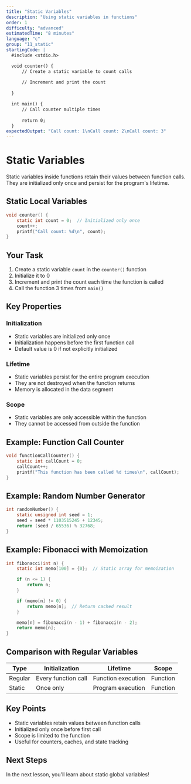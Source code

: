 ```yaml
---
title: "Static Variables"
description: "Using static variables in functions"
order: 1
difficulty: "advanced"
estimatedTime: "8 minutes"
language: "c"
group: "11_static"
startingCode: |
  #include <stdio.h>

  void counter() {
      // Create a static variable to count calls
      
      // Increment and print the count
      
  }

  int main() {
      // Call counter multiple times
      
      return 0;
  }
expectedOutput: "Call count: 1\nCall count: 2\nCall count: 3"
---
```


# Static Variables

Static variables inside functions retain their values between function calls. They are initialized only once and persist for the program's lifetime.

## Static Local Variables

```c
void counter() {
    static int count = 0;  // Initialized only once
    count++;
    printf("Call count: %d\n", count);
}
```

## Your Task

1. Create a static variable `count` in the `counter()` function
2. Initialize it to 0
3. Increment and print the count each time the function is called
4. Call the function 3 times from `main()`

## Key Properties

### Initialization

- Static variables are initialized only once
- Initialization happens before the first function call
- Default value is 0 if not explicitly initialized

### Lifetime

- Static variables persist for the entire program execution
- They are not destroyed when the function returns
- Memory is allocated in the data segment

### Scope

- Static variables are only accessible within the function
- They cannot be accessed from outside the function

## Example: Function Call Counter

```c
void functionCallCounter() {
    static int callCount = 0;
    callCount++;
    printf("This function has been called %d times\n", callCount);
}
```

## Example: Random Number Generator

```c
int randomNumber() {
    static unsigned int seed = 1;
    seed = seed * 1103515245 + 12345;
    return (seed / 65536) % 32768;
}
```

## Example: Fibonacci with Memoization

```c
int fibonacci(int n) {
    static int memo[100] = {0};  // Static array for memoization

    if (n <= 1) {
        return n;
    }

    if (memo[n] != 0) {
        return memo[n];  // Return cached result
    }

    memo[n] = fibonacci(n - 1) + fibonacci(n - 2);
    return memo[n];
}
```

## Comparison with Regular Variables

| Type    | Initialization      | Lifetime           | Scope    |
| ------- | ------------------- | ------------------ | -------- |
| Regular | Every function call | Function execution | Function |
| Static  | Once only           | Program execution  | Function |

## Key Points

- Static variables retain values between function calls
- Initialized only once before first call
- Scope is limited to the function
- Useful for counters, caches, and state tracking

## Next Steps

In the next lesson, you'll learn about static global variables!

